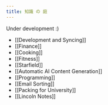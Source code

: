 ```yaml
---
title: 知識 の 庭
---
```

Under development :)

 - [[Development and Syncing]]
 - [[Finance]]
 - [[Cooking]]
 - [[Fitness]]
 - [[Starfield]]
 - [[Automatic AI Content Generation]]
 - [[Programming]]
 - [[Email Sorting]]
 - [[Packing for University]]
 - [[Lincoln Notes]]